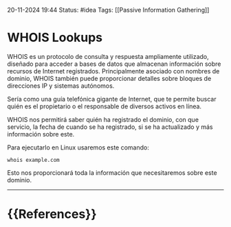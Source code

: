  20-11-2024 19:44
Status: #idea
Tags: [[Passive Information Gathering]]

# WHOIS Lookups

WHOIS es un protocolo de consulta y respuesta ampliamente utilizado, diseñado para acceder a bases de datos que almacenan información sobre recursos de Internet registrados. Principalmente asociado con nombres de dominio, WHOIS también puede proporcionar detalles sobre bloques de direcciones IP y sistemas autónomos.

Sería como una guía telefónica gigante de Internet, que te permite buscar quién es el propietario o el responsable de diversos activos en línea.

WHOIS nos permitirá saber quién ha registrado el dominio, con que servicio, la fecha de cuando se ha registrado, si se ha actualizado y más información sobre este.

Para ejecutarlo en Linux usaremos este comando:

```shell
whois example.com
```

Esto nos proporcionará toda la información que necesitaremos sobre este dominio.


---
# {{References}}